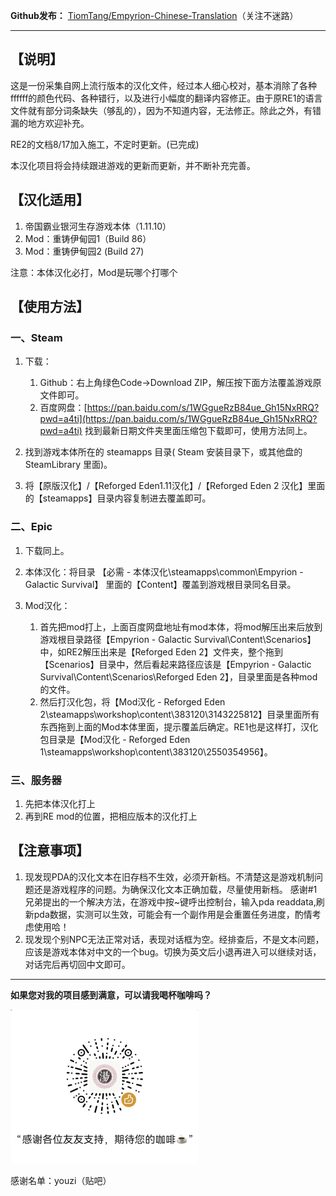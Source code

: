 **Github发布：**  [TiomTang/Empyrion-Chinese-Translation](https://github.com/TiomTang/Empyrion-Chinese-Translation)（关注不迷路）

---

## 【说明】

这是一份采集自网上流行版本的汉化文件，经过本人细心校对，基本消除了各种ffffff的颜色代码、各种错行，以及进行小幅度的翻译内容修正。由于原RE1的语言文件就有部分词条缺失（够乱的），因为不知道内容，无法修正。除此之外，有错漏的地方欢迎补充。

RE2的文档8/17加入施工，不定时更新。(已完成)

本汉化项目将会持续跟进游戏的更新而更新，并不断补充完善。

## 【汉化适用】

1. 帝国霸业银河生存游戏本体（1.11.10）
2. Mod：重铸伊甸园1（Build 86）
3. Mod：重铸伊甸园2 (Build 27)

注意：本体汉化必打，Mod是玩哪个打哪个

## 【使用方法】

### 一、Steam

1. 下载：

    1. Github：右上角绿色Code→Download ZIP，解压按下面方法覆盖游戏原文件即可。
    2. 百度网盘：[https://pan.baidu.com/s/1WGgueRzB84ue_Gh15NxRRQ?pwd=a4ti](https://pan.baidu.com/s/1WGgueRzB84ue_Gh15NxRRQ?pwd=a4ti) 找到最新日期文件夹里面压缩包下载即可，使用方法同上。
2. 找到游戏本体所在的 steamapps 目录( Steam 安装目录下，或其他盘的 SteamLibrary 里面)。
3. 将【原版汉化】/【Reforged Eden1.11汉化】/【Reforged Eden 2 汉化】里面的【steamapps】目录内容复制进去覆盖即可。

### 二、Epic

1. 下载同上。
2. 本体汉化：将目录 【必需 - 本体汉化\steamapps\common\Empyrion - Galactic Survival】 里面的【Content】覆盖到游戏根目录同名目录。
3. Mod汉化：

    1. 首先把mod打上，上面百度网盘地址有mod本体，将mod解压出来后放到游戏根目录路径【Empyrion - Galactic Survival\Content\Scenarios】中，如RE2解压出来是【Reforged Eden 2】文件夹，整个拖到【Scenarios】目录中，然后看起来路径应该是【Empyrion - Galactic Survival\Content\Scenarios\Reforged Eden 2】，目录里面是各种mod的文件。
    2. 然后打汉化包，将【Mod汉化 - Reforged Eden 2\steamapps\workshop\content\\383120\\3143225812】目录里面所有东西拖到上面的Mod本体里面，提示覆盖后确定。RE1也是这样打，汉化包目录是【Mod汉化 - Reforged Eden 1\steamapps\workshop\content\\383120\\2550354956】。

### 三、服务器

1. 先把本体汉化打上
2. 再到RE mod的位置，把相应版本的汉化打上


## 【注意事项】

1. 现发现PDA的汉化文本在旧存档不生效，必须开新档。不清楚这是游戏机制问题还是游戏程序的问题。为确保汉化文本正确加载，尽量使用新档。
    感谢#1兄弟提出的一个解决方法，在游戏中按~键呼出控制台，输入pda readdata,刷新pda数据，实测可以生效，可能会有一个副作用是会重置任务进度，酌情考虑使用哈！
2. 现发现个别NPC无法正常对话，表现对话框为空。经排查后，不是文本问题，应该是游戏本体对中文的一个bug。切换为英文后小退再进入可以继续对话，对话完后再切回中文即可。


---

**如果您对我的项目感到满意，可以请我喝杯咖啡吗？**

![赞赏码](assets/赞赏码.png)

感谢名单：youzi（贴吧）